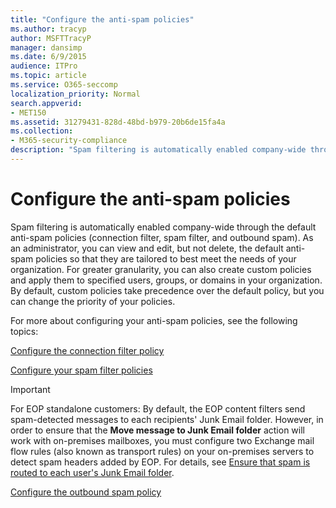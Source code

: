 ```yaml
---
title: "Configure the anti-spam policies"
ms.author: tracyp
author: MSFTTracyP
manager: dansimp
ms.date: 6/9/2015
audience: ITPro
ms.topic: article
ms.service: O365-seccomp
localization_priority: Normal
search.appverid:
- MET150
ms.assetid: 31279431-828d-48bd-b979-20b6de15fa4a
ms.collection:
- M365-security-compliance
description: "Spam filtering is automatically enabled company-wide through the default anti-spam policies (connection filter, spam filter, and outbound spam). As an administrator, you can view and edit, but not delete, the default anti-spam policies so that they are tailored to best meet the needs of your organization. For greater granularity, you can also create custom policies and apply them to specified users, groups, or domains in your organization. By default, custom policies take precedence over the default policy, but you can change the priority of your policies."
---
```


# Configure the anti-spam policies

Spam filtering is automatically enabled company-wide through the default anti-spam policies (connection filter, spam filter, and outbound spam). As an administrator, you can view and edit, but not delete, the default anti-spam policies so that they are tailored to best meet the needs of your organization. For greater granularity, you can also create custom policies and apply them to specified users, groups, or domains in your organization. By default, custom policies take precedence over the default policy, but you can change the priority of your policies. 
  
For more about configuring your anti-spam policies, see the following topics:
  
[Configure the connection filter policy](configure-the-connection-filter-policy.md)
  
[Configure your spam filter policies](configure-your-spam-filter-policies.md)
  
> [!IMPORTANT]
> For EOP standalone customers: By default, the EOP content filters send spam-detected messages to each recipients' Junk Email folder. However, in order to ensure that the **Move message to Junk Email folder** action will work with on-premises mailboxes, you must configure two Exchange mail flow rules (also known as transport rules) on your on-premises servers to detect spam headers added by EOP. For details, see [Ensure that spam is routed to each user's Junk Email folder](ensure-that-spam-is-routed-to-each-user-s-junk-email-folder.md). 
  
[Configure the outbound spam policy](configure-the-outbound-spam-policy.md)
  

